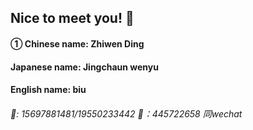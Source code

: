 ## Nice to meet you! 👋
#### ① Chinese name: Zhiwen Ding
#### Japanese name: Jingchaun wenyu
#### English name: biu
###### 🤺: 15697881481/19550233442 🐧：445722658 同wechat

<!--
**dzw9/dzw9** is a ✨ _special_ ✨ repository because its `README.md` (this file) appears on your GitHub profile.

Here are some ideas to get you started:

- 🔭 I’m currently working on ...
- 🌱 I’m currently learning Graphe
- 👯 I’m looking to collaborate on ...
- 🤔 I’m looking for help with ...
- 💬 Ask me about ...
- 📫 How to reach me: ...
- 😄 Pronouns: ...
- ⚡ Fun fact: ...😊🤺